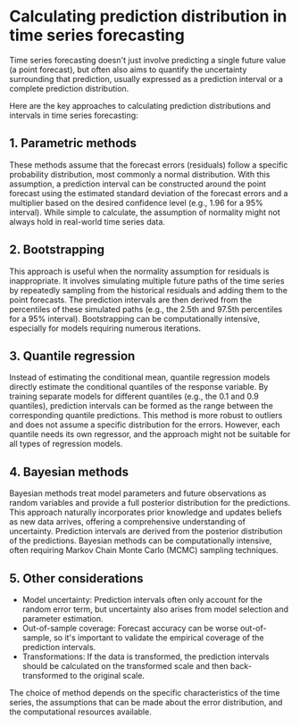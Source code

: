 # Calculating prediction distribution in time series forecasting

Time series forecasting doesn't just involve predicting a single future value (a point forecast), but often also aims to quantify the uncertainty surrounding that prediction, usually expressed as a prediction interval or a complete prediction distribution.

Here are the key approaches to calculating prediction distributions and intervals in time series forecasting:

## 1. Parametric methods

These methods assume that the forecast errors (residuals) follow a specific probability distribution, most commonly a normal distribution.
With this assumption, a prediction interval can be constructed around the point forecast using the estimated standard deviation of the forecast errors and a multiplier based on the desired confidence level (e.g., 1.96 for a 95% interval).
While simple to calculate, the assumption of normality might not always hold in real-world time series data.

## 2. Bootstrapping

This approach is useful when the normality assumption for residuals is inappropriate.
It involves simulating multiple future paths of the time series by repeatedly sampling from the historical residuals and adding them to the point forecasts.
The prediction intervals are then derived from the percentiles of these simulated paths (e.g., the 2.5th and 97.5th percentiles for a 95% interval).
Bootstrapping can be computationally intensive, especially for models requiring numerous iterations.

## 3. Quantile regression

Instead of estimating the conditional mean, quantile regression models directly estimate the conditional quantiles of the response variable.
By training separate models for different quantiles (e.g., the 0.1 and 0.9 quantiles), prediction intervals can be formed as the range between the corresponding quantile predictions.
This method is more robust to outliers and does not assume a specific distribution for the errors.
However, each quantile needs its own regressor, and the approach might not be suitable for all types of regression models.

## 4. Bayesian methods

Bayesian methods treat model parameters and future observations as random variables and provide a full posterior distribution for the predictions.
This approach naturally incorporates prior knowledge and updates beliefs as new data arrives, offering a comprehensive understanding of uncertainty.
Prediction intervals are derived from the posterior distribution of the predictions.
Bayesian methods can be computationally intensive, often requiring Markov Chain Monte Carlo (MCMC) sampling techniques.

## 5. Other considerations

- Model uncertainty: Prediction intervals often only account for the random error term, but uncertainty also arises from model selection and parameter estimation.
- Out-of-sample coverage: Forecast accuracy can be worse out-of-sample, so it's important to validate the empirical coverage of the prediction intervals.
- Transformations: If the data is transformed, the prediction intervals should be calculated on the transformed scale and then back-transformed to the original scale.

The choice of method depends on the specific characteristics of the time series, the assumptions that can be made about the error distribution, and the computational resources available.
